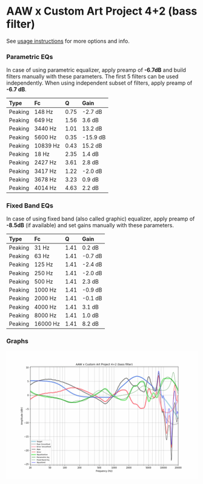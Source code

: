 # AAW x Custom Art Project 4+2 (bass filter)
See [usage instructions](https://github.com/jaakkopasanen/AutoEq#usage) for more options and info.

### Parametric EQs
In case of using parametric equalizer, apply preamp of **-6.7dB** and build filters manually
with these parameters. The first 5 filters can be used independently.
When using independent subset of filters, apply preamp of **-6.7 dB**.

| Type    | Fc       |    Q | Gain     |
|:--------|:---------|:-----|:---------|
| Peaking | 148 Hz   | 0.75 | -2.7 dB  |
| Peaking | 649 Hz   | 1.56 | 3.6 dB   |
| Peaking | 3440 Hz  | 1.01 | 13.2 dB  |
| Peaking | 5600 Hz  | 0.35 | -15.9 dB |
| Peaking | 10839 Hz | 0.43 | 15.2 dB  |
| Peaking | 18 Hz    | 2.35 | 1.4 dB   |
| Peaking | 2427 Hz  | 3.61 | 2.8 dB   |
| Peaking | 3417 Hz  | 1.22 | -2.0 dB  |
| Peaking | 3678 Hz  | 3.23 | 0.9 dB   |
| Peaking | 4014 Hz  | 4.63 | 2.2 dB   |

### Fixed Band EQs
In case of using fixed band (also called graphic) equalizer, apply preamp of **-8.5dB**
(if available) and set gains manually with these parameters.

| Type    | Fc       |    Q | Gain    |
|:--------|:---------|:-----|:--------|
| Peaking | 31 Hz    | 1.41 | 0.2 dB  |
| Peaking | 63 Hz    | 1.41 | -0.7 dB |
| Peaking | 125 Hz   | 1.41 | -2.4 dB |
| Peaking | 250 Hz   | 1.41 | -2.0 dB |
| Peaking | 500 Hz   | 1.41 | 2.3 dB  |
| Peaking | 1000 Hz  | 1.41 | -0.9 dB |
| Peaking | 2000 Hz  | 1.41 | -0.1 dB |
| Peaking | 4000 Hz  | 1.41 | 3.1 dB  |
| Peaking | 8000 Hz  | 1.41 | 1.0 dB  |
| Peaking | 16000 Hz | 1.41 | 8.2 dB  |

### Graphs
![](./AAW%20x%20Custom%20Art%20Project%204+2%20(bass%20filter).png)